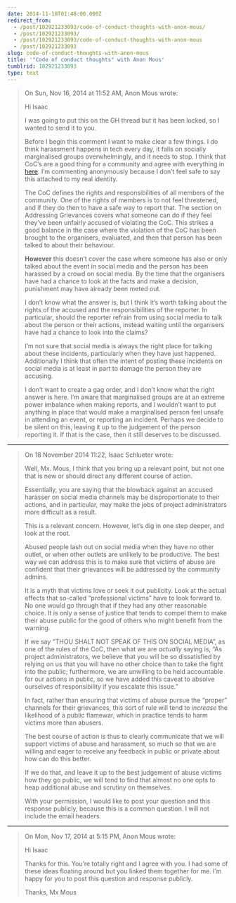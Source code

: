 ```yaml
---
date: 2014-11-18T01:48:00.000Z
redirect_from:
  - /post/102921233093/code-of-conduct-thoughts-with-anon-mous/
  - /post/102921233093/
  - /post/102921233093/code-of-conduct-thoughts-with-anon-mous
  - /post/102921233093
slug: code-of-conduct-thoughts-with-anon-mous
title: '"Code of conduct thoughts" with Anon Mous'
tumblrid: 102921233093
type: text
---
```

<blockquote>
  <p>On Sun, Nov 16, 2014 at 11:52 AM, Anon Mous wrote:</p>
  
  <p>Hi Isaac</p>
  
  <p>I was going to put this on the GH thread but it has been locked, so I wanted to send it to you.</p>
  
  <p>Before I begin this comment I want to make clear a few things. I do think harassment happens in tech every day, it falls on socially marginalised groups overwhelmingly, and it needs to stop. I think that CoC&rsquo;s are a good thing for a community and agree with everything in <a href="http://www.ashedryden.com/blog/codes-of-conduct-101-faq#coc101why">here</a>. I&rsquo;m commenting anonymously because I don&rsquo;t feel safe to say this attached to my real identity.</p>
  
  <p>The CoC defines the rights and responsibilities of all members of the community. One of the rights of members is to not feel threatened, and if they do then to have a safe way to report that. The section on Addressing Grievances covers what someone can do if they feel they&rsquo;ve been unfairly accused of violating the CoC. This strikes a good balance in the case where the violation of the CoC has been brought to the organisers, evaluated, and then that person has been talked to about their behaviour.</p>
  
  <p><strong>However</strong> this doesn&rsquo;t cover the case where someone has also or only talked about the event in social media and the person has been harassed by a crowd on social media. By the time that the organisers have had a chance to look at the facts and make a decision, punishment may have already been meted out.</p>
  
  <p>I don&rsquo;t know what the answer is, but I think it&rsquo;s worth talking about the rights of the accused and the responsibilities of the reporter. In particular, should the reporter refrain from using social media to talk about the person or their actions, instead waiting until the organisers have had a chance to look into the claims?</p>
  
  <p>I&rsquo;m not sure that social media is always the right place for talking about these incidents, particularly when they have just happened. Additionally I think that often the intent of posting these incidents on social media is at least in part to damage the person they are accusing.</p>
  
  <p>I don&rsquo;t want to create a gag order, and I don&rsquo;t know what the right answer is here. I&rsquo;m aware that marginalised groups are at an extreme power imbalance when making reports, and I wouldn&rsquo;t want to put anything in place that would make a marginalised person feel unsafe in attending an event, or reporting an incident. Perhaps we decide to be silent on this, leaving it up to the judgement of the person reporting it. If that is the case, then it still deserves to be discussed.</p>
</blockquote>

<hr><blockquote>
  <p>On 18 November 2014 11:22, Isaac Schlueter wrote:</p>
  
  <p>Well, Mx. Mous, I think that you bring up a relevant point, but not one that is new or should direct any different course of action.</p>
  
  <p>Essentially, you are saying that the blowback against an accused harasser on social media channels may be disproportionate to their actions, and in particular, may make the jobs of project administrators more difficult as a result.</p>
  
  <p>This is a relevant concern.  However, let&rsquo;s dig in one step deeper, and look at the root.</p>
  
  <p>Abused people lash out on social media when they have no other outlet, or when other outlets are unlikely to be productive.  The best way we can address this is to make sure that victims of abuse are confident that their grievances will be addressed by the community admins.</p>
  
  <p>It is a myth that victims love or seek it out publicity.  Look at the actual effects that so-called &ldquo;professional victims&rdquo; have to look forward to.  No one would go through that if they had any other reasonable choice.  It is only a sense of justice that tends to compel them to make their abuse public for the good of others who might benefit from the warning.</p>
  
  <p>If we say &ldquo;THOU SHALT NOT SPEAK OF THIS ON SOCIAL MEDIA&rdquo;, as one of the rules of the CoC, then what we are <em>actually</em> saying is, &ldquo;As project administrators, we believe that you will be so dissatisfied by relying on us that you will have no other choice than to take the fight into the public; furthermore, we are unwilling to be held accountable for our actions in public, so we have added this caveat to absolve ourselves of responsibility if you escalate this issue.&rdquo;</p>
  
  <p>In fact, rather than ensuring that victims of abuse pursue the &ldquo;proper&rdquo; channels for their grievances, this sort of rule will tend to <em>increase</em> the likelihood of a public flamewar, which in practice tends to harm victims more than abusers.</p>
  
  <p>The best course of action is thus to clearly communicate that we will support victims of abuse and harassment, so much so that we are willing and eager to receive any feedback in public or private about how can do this better.</p>
  
  <p>If we do that, and leave it up to the best judgement of abuse victims how they go public, we will tend to find that almost no one opts to heap additional abuse and scrutiny on themselves.</p>
  
  <p>With your permission, I would like to post your question and this response publicly, because this is a common question.  I will not include the email headers.</p>
</blockquote>

<hr><blockquote>
  <p>On Mon, Nov 17, 2014 at 5:15 PM, Anon Mous wrote:</p>
  
  <p>Hi Isaac</p>
  
  <p>Thanks for this. You&rsquo;re totally right and I agree with you. I had some of these ideas floating around but you linked them together for me. I&rsquo;m happy for you to post this question and response publicly.</p>
  
  <p>Thanks, Mx Mous</p>
</blockquote>
